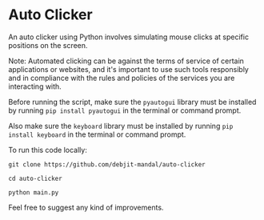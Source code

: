 # Auto Clicker
An auto clicker using Python involves simulating mouse clicks at specific positions on the screen.

Note: Automated clicking can be against the terms of service of certain applications or websites, and it's important to use such tools responsibly and in compliance with the rules and policies of the services you are interacting with.

Before running the script, make sure the `pyautogui` library must be installed by running `pip install pyautogui` in the terminal or command prompt.

Also make sure the `keyboard` library must be installed by running `pip install keyboard` in the terminal or command prompt.

To run this code locally:

`git clone https://github.com/debjit-mandal/auto-clicker`

`cd auto-clicker`

`python main.py`

Feel free to suggest any kind of improvements.
